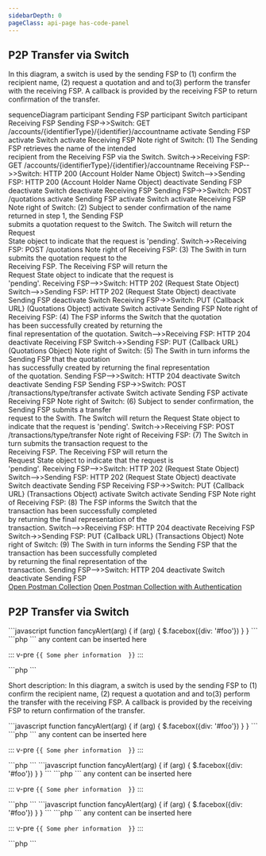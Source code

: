 ```yaml
---
sidebarDepth: 0
pageClass: api-page has-code-panel
---
```


## P2P Transfer via Switch

In this diagram, a switch is used by the sending FSP to (1) confirm the recipient name, (2) request a quotation and  and to(3) perform the transfer with the receiving FSP. A callback is provided by the receiving FSP to return confirmation of the transfer.

<mermaid>
  sequenceDiagram
    participant Sending FSP
    participant Switch
    participant Receiving FSP
    Sending FSP->>Switch: GET /accounts/{identifierType}/{identifier}/accountname
    activate Sending FSP
    activate Switch
    activate Receiving FSP
    Note right of Switch: (1) The Sending FSP retrieves the name of the intended<br>recipient from the Receiving FSP via the Switch.
    Switch->>Receiving FSP: GET /accounts/{identifierType}/{identifier}/accountname
    Receiving FSP-->>Switch: HTTP 200 (Account Holder Name Object)
    Switch-->>Sending FSP: HTTP 200 (Account Holder Name Object)
    deactivate Sending FSP
    deactivate Switch
    deactivate Receiving FSP
    Sending FSP->>Switch: POST /quotations
    activate Sending FSP
    activate Switch
    activate Receiving FSP
    Note right of Switch: (2) Subject to sender confirmation of the name returned in step 1, the Sending FSP<br>submits a quotation request to the Switch. The Switch will return the Request<br>State object to indicate that the request is 'pending'. 
    Switch->>Receiving FSP: POST /quotations
    Note right of Receiving FSP: (3) The Swith in turn submits the quotation request to the<br>Receiving FSP. The Receiving FSP will return the<br>Request State object to indicate that the request is<br>'pending'.
    Receiving FSP-->>Switch: HTTP 202 (Request State Object)
    Switch-->>Sending FSP: HTTP 202 (Request State  Object)
    deactivate Sending FSP
    deactivate Switch
    Receiving FSP->>Switch: PUT {Callback URL} (Quotations Object)
    activate Switch
    activate Sending FSP
    Note right of Receiving FSP: (4) The FSP informs the Switch that the quotation<br>has been successfully created by returning the<br>final representation of the quotation. 
    Switch-->>Receiving FSP: HTTP 204
    deactivate Receiving FSP
    Switch->>Sending FSP: PUT {Callback URL} (Quotations Object)
    Note right of Switch: (5) The Swith in turn informs the Sending FSP that the quotation<br> has successfully created by returning the final representation<br>of the quotation.
    Sending FSP-->>Switch: HTTP 204
    deactivate Switch
    deactivate Sending FSP
    Sending FSP->>Switch: POST /transactions/type/transfer
    activate Switch
    activate Sending FSP
    activate Receiving FSP
    Note right of Switch: (6) Subject to sender confirmation, the Sending FSP submits a transfer<br>request to the Swith. The Switch will return the Request State object to<br>indicate that the request is 'pending'.
    Switch->>Receiving FSP: POST /transactions/type/transfer
    Note right of Receiving FSP: (7) The Switch in turn submits the transaction request to the<br>Receiving FSP. The Receiving FSP will return the<br>Request State object to indicate that the request is<br>'pending'.
    Receiving FSP-->>Switch: HTTP 202 (Request State Object)
    Switch-->>Sending FSP: HTTP 202 (Request State Object)
    deactivate Switch
    deactivate Sending FSP
    Receiving FSP->>Switch: PUT {Callback URL} (Transactions Object)
    activate Switch
    activate Sending FSP
    Note right of Receiving FSP: (8) The FSP informs the Switch that the<br>transaction has been successfully completed<br>by returning the final representation of the<br>transaction.
    Switch-->>Receiving FSP: HTTP 204
    deactivate Receiving FSP
    Switch->>Sending FSP: PUT {Callback URL} (Transactions Object)
    Note right of Switch: (9) The Swith in turn informs the Sending FSP that the<br>transaction has been successfully completed<br>by returning the final representation of the<br>transaction.
    Sending FSP-->>Switch: HTTP 204
    deactivate Switch
    deactivate Sending FSP
</mermaid>

<div class="buttons-holder content-center">
  <a class="btn btn--accent" href="https://documenter.getpostman.com/view/4336524/TWDdjZhR" target="_blank">Open Postman Collection</a>
  <a class="btn btn--accent" href="https://documenter.getpostman.com/view/4336524/TzJoDLNf" target="_blank">Open Postman Collection with Authentication</a>
</div>

<side-code-panel>

  ## P2P Transfer via Switch

  <code-group>
  <code-block title="View">

  <code-group>
  <code-block title="post">
  ```javascript
  function fancyAlert(arg) {
    if (arg) {
      $.facebox({div: '#foo'})
    }
  }
  ```
  </code-block>

  <code-block title="get">
  ```php
  <?php
  echo str_word_count("PHP");
  ?> 
  ```
  </code-block>
  <code-block title="get">
  any content can be inserted here

  ::: v-pre
  `{{ Some pher information  }}`
  :::
  </code-block>
  </code-group>

  </code-block>

  <code-block title="Code">
  ```php
  <?php
  echo str_word_count("PHP");
  ?> 
  ```
  </code-block>
  </code-group>

  Short description: In this diagram, a switch is used by the sending FSP to (1) confirm the recipient name, (2) request a quotation and and to(3) perform the transfer with the receiving FSP. A callback is provided by the receiving FSP to return confirmation of the transfer.

  <code-language-selector>
  <code-lang title="Vue">
  <code-group>
  <code-block title="View">

  <code-group>
  <code-block title="post">
  ```javascript
  function fancyAlert(arg) {
    if (arg) {
      $.facebox({div: '#foo'})
    }
  }
  ```
  </code-block>

  <code-block title="get">
  ```php
  <?php
  echo str_word_count("PHP");
  ?> 
  ```
  </code-block>
  <code-block title="get">
  any content can be inserted here

  ::: v-pre
  `{{ Some pher information  }}`
  :::
  </code-block>
  </code-group>

  </code-block>

  <code-block title="Code">
  ```php
  <?php
  echo str_word_count("PHP");
  ?> 
  ```
  </code-block>
  </code-group>
  </code-lang>

  <code-lang title="JavaScript">
  <code-group>
  <code-block title="View">

  <code-group>
  <code-block title="post">
  ```javascript
  function fancyAlert(arg) {
    if (arg) {
      $.facebox({div: '#foo'})
    }
  }
  ```
  </code-block>

  <code-block title="get">
  ```php
  <?php
  echo str_word_count("PHP");
  ?> 
  ```
  </code-block>
  <code-block title="get">
  any content can be inserted here

  ::: v-pre
  `{{ Some pher information  }}`
  :::
  </code-block>
  </code-group>

  </code-block>

  <code-block title="Code">
  ```php
  <?php
  echo str_word_count("PHP");
  ?> 
  ```
  </code-block>
  </code-group>
  </code-lang>

  <code-lang title="Java">
  <code-group>
  <code-block title="View">

  <code-group>
  <code-block title="post">
  ```javascript
  function fancyAlert(arg) {
    if (arg) {
      $.facebox({div: '#foo'})
    }
  }
  ```
  </code-block>

  <code-block title="get">
  ```php
  <?php
  echo str_word_count("PHP");
  ?> 
  ```
  </code-block>
  <code-block title="get">
  any content can be inserted here

  ::: v-pre
  `{{ Some pher information  }}`
  :::
  </code-block>
  </code-group>

  </code-block>

  <code-block title="Code">
  ```php
  <?php
  echo str_word_count("PHP");
  ?> 
  ```
  </code-block>
  </code-group>
  </code-lang>
  </code-language-selector>
</side-code-panel>